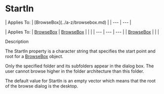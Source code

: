 




<h1 class="heading"><span class="name">StartIn</span></h1>
| Applies To: | [BrowseBox](../a-z/browsebox.md) |
| --- | ---  |

| Applies To: | [BrowseBox](../a-z/browsebox.md) | [BrowseBox](../a-z/browsebox.md) |  |  |
| --- | --- | ---  |
| [BrowseBox](../a-z/browsebox.md) |  |  |


Description


The StartIn property is a character string that specifies the start point and root for a [BrowseBox](../a-z/browsebox.md) object.


Only the specified folder and its subfolders appear in the dialog box. The user cannot browse higher in the folder architecture than this folder.


The default value for StartIn is an empty vector which means that the root of the browse dialog is the desktop.



